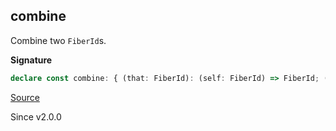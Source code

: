 ## combine

Combine two `FiberId`s.

**Signature**

```ts
declare const combine: { (that: FiberId): (self: FiberId) => FiberId; (self: FiberId, that: FiberId): FiberId; }
```

[Source](https://github.com/Effect-TS/effect/tree/main/packages/effect/src/FiberId.ts#L124)

Since v2.0.0